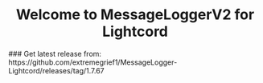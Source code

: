 <h1 align="center">Welcome to MessageLoggerV2 for Lightcord</h1>
<p>
</p>
### Get latest release from: https://github.com/extremegrief1/MessageLogger-Lightcord/releases/tag/1.7.67
